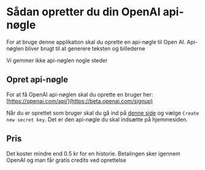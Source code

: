 # Sådan opretter du din OpenAI api-nøgle

For at bruge denne applikation skal du oprette en api-nøgle til Open AI. Api-nøglen bliver brugt til at generere teksten og billederne

Vi gemmer ikke api-nøglen nogle steder

## Opret api-nøgle

For at få OpenAI api-nøglen skal du oprette en bruger her: [https://openai.com/api/](https://beta.openai.com/signup)

Når du er oprettet som bruger skal du gå ind på [denne side](https://beta.openai.com/account/api-keys) og vælge `Create new secret key`. Det er den api-nøgle du skal indsætte på hjemmesiden. 

## Pris

Det koster mindre end 0.5 kr for en historie. Betalingen sker igennem OpenAI og man får gratis credits ved oprettelse
